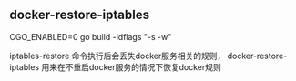 ## docker-restore-iptables

CGO_ENABLED=0 go build -ldflags "-s -w"

iptables-restore 命令执行后会丢失docker服务相关的规则， docker-restore-iptables 用来在不重启docker服务的情况下恢复docker规则

